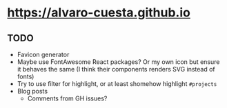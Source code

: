 # https://alvaro-cuesta.github.io

## TODO

- Favicon generator
- Maybe use FontAwesome React packages? Or my own icon but ensure it behaves the same (I think their components renders
  SVG instead of fonts)
- Try to use filter for highlight, or at least shomehow highlight `#projects`
- Blog posts
  - Comments from GH issues?
